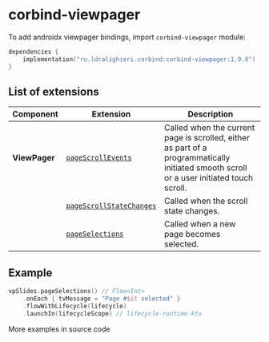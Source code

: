 ﻿
# corbind-viewpager

To add androidx viewpager bindings, import `corbind-viewpager` module:

```kotlin
dependencies {
    implementation("ru.ldralighieri.corbind:corbind-viewpager:1.9.0")
}
```

## List of extensions

Component | Extension | Description
--|---|--
**ViewPager** | [`pageScrollEvents`][ViewPager_pageScrollEvents] | Called when the current page is scrolled, either as part of a programmatically initiated smooth scroll or a user initiated touch scroll.
              | [`pageScrollStateChanges`][ViewPager_pageScrollStateChanges] | Called when the scroll state changes.
              | [`pageSelections`][ViewPager_pageSelections] | Called when a new page becomes selected.


## Example

```kotlin
vpSlides.pageSelections() // Flow<Int>
    .onEach { tvMessage = "Page #$it selected" }
    .flowWithLifecycle(lifecycle)
    .launchIn(lifecycleScope) // lifecycle-runtime-ktx
```

More examples in source code

[ViewPager_pageScrollEvents]: https://github.com/LDRAlighieri/Corbind/blob/master/corbind-viewpager/src/main/kotlin/ru/ldralighieri/corbind/viewpager/ViewPagerPageScrollEvents.kt
[ViewPager_pageScrollStateChanges]: https://github.com/LDRAlighieri/Corbind/blob/master/corbind-viewpager/src/main/kotlin/ru/ldralighieri/corbind/viewpager/ViewPagerPageScrollStateChanges.kt
[ViewPager_pageSelections]: https://github.com/LDRAlighieri/Corbind/blob/master/corbind-viewpager/src/main/kotlin/ru/ldralighieri/corbind/viewpager/ViewPagerPageSelections.kt

